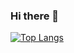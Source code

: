 ### Hi there 👋

[![Top Langs](github-readme-stats-indol-two.vercel.app/api/top-langs/?username=jtolentino1)](https://github.com/jtolentino1/github-readme-stats)

